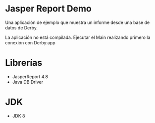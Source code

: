 # Jasper Report Demo

Una aplicación de ejemplo que muestra un informe desde una base de datos de Derby.

La aplicación no está compilada. Ejecutar el Main realizando primero la conexión con Derby:app

# Librerías

 - JasperReport 4.8
 - Java DB Driver
 
 # JDK
 
 - JDK 8
